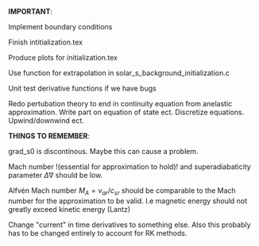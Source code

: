 <b>IMPORTANT</b>:

Implement boundary conditions

Finish intitialization.tex

Produce plots for initialization.tex

Use function for extrapolation in solar_s_background_initialization.c

Unit test derivative functions if we have bugs

Redo pertubation theory to end in continuity equation from anelastic approximation. Write part on equation of state ect. Discretize equations. Upwind/downwind ect.

<b>THINGS TO REMEMBER</b>:

grad_s0 is discontinous. Maybe this can cause a problem.

Mach number !(essential for approximation to hold)! and superadiabaticity parameter $\Delta\nabla$ should be low.

Alfvén Mach number $M_A=v_{ar}/c_{sr}$ should be comparable to the Mach number for the approximation to be valid. I.e magnetic energy should not greatly exceed kinetic energy (Lantz)

Change "current" in time derivatives to something else. Also this probably has to be changed entirely to account for RK methods.